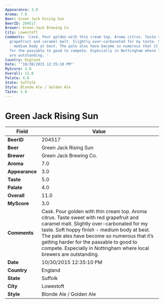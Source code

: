 ```yaml
---
Appearance: 3.0
Aroma: 7.0
Beer: Green Jack Rising Sun
BeerID: 204517
Brewer: Green Jack Brewing Co.
City: Lowestoft
Comments: 'Cask. Pour golden with thin cream top. Aroma citrus. Taste sweet with red
  grapefruit and caramel malt. Slightly over-carbonated for my taste. Soft hoppy finish
  - medium body at best. The pale ales have become so numerous that it’s getting harder
  for the passable to good to compete. Especially in Nottingham where local brewers
  are outstanding. '
Country: England
Date: '"10/30/2015 12:35:10 PM"'
MyScore: 3.0
Overall: 11.0
Palate: 4.0
State: Suffolk
Style: Blonde Ale / Golden Ale
Taste: 5.0
---
```


# Green Jack Rising Sun

| Field         | Value |
|---------------|-------|
| **BeerID** | 204517 |
| **Beer** | Green Jack Rising Sun |
| **Brewer** | Green Jack Brewing Co. |
| **Aroma** | 7.0 |
| **Appearance** | 3.0 |
| **Taste** | 5.0 |
| **Palate** | 4.0 |
| **Overall** | 11.0 |
| **MyScore** | 3.0 |
| **Comments** | Cask. Pour golden with thin cream top. Aroma citrus. Taste sweet with red grapefruit and caramel malt. Slightly over-carbonated for my taste. Soft hoppy finish - medium body at best. The pale ales have become so numerous that it’s getting harder for the passable to good to compete. Especially in Nottingham where local brewers are outstanding.  |
| **Date** | 10/30/2015 12:35:10 PM |
| **Country** | England |
| **State** | Suffolk |
| **City** | Lowestoft |
| **Style** | Blonde Ale / Golden Ale |
